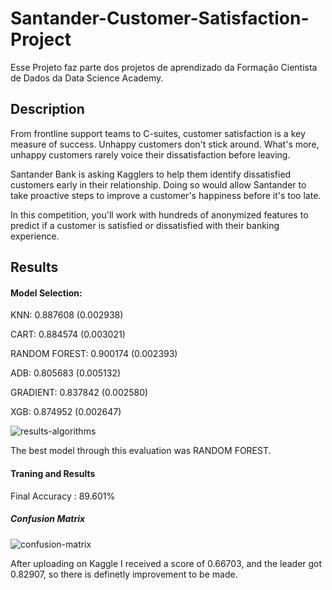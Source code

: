 # Santander-Customer-Satisfaction-Project
 
Esse Projeto faz parte dos projetos de aprendizado da Formação Cientista de Dados da Data Science Academy.

## Description

From frontline support teams to C-suites, customer satisfaction is a key measure of success. Unhappy customers don't stick around. What's more, unhappy customers rarely voice their dissatisfaction before leaving.

Santander Bank is asking Kagglers to help them identify dissatisfied customers early in their relationship. Doing so would allow Santander to take proactive steps to improve a customer's happiness before it's too late.

In this competition, you'll work with hundreds of anonymized features to predict if a customer is satisfied or dissatisfied with their banking experience.

## Results

#### Model Selection:

KNN: 0.887608 (0.002938)

CART: 0.884574 (0.003021)

RANDOM FOREST: 0.900174 (0.002393)

ADB: 0.805683 (0.005132)

GRADIENT: 0.837842 (0.002580)

XGB: 0.874952 (0.002647)


![results-algorithms](https://user-images.githubusercontent.com/69984472/121524061-49e2a180-c9cd-11eb-922e-a5eb9bee508e.png)


The best model through this evaluation was RANDOM FOREST.


#### Traning and Results

Final Accuracy : 89.601%

##### Confusion Matrix

![confusion-matrix](https://user-images.githubusercontent.com/69984472/121524416-ae056580-c9cd-11eb-98a6-742b54e378ea.png)


After uploading on Kaggle I received a score of 0.66703, and the leader got 0.82907, so there is definetly improvement to be made.


